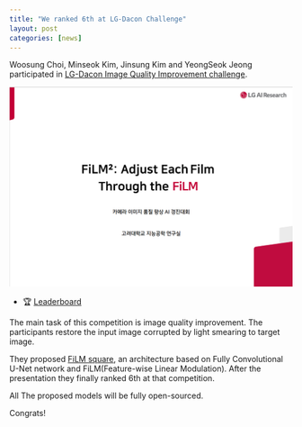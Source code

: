 ```yaml
---
title: "We ranked 6th at LG-Dacon Challenge"
layout: post
categories: [news]
---
```


Woosung Choi, Minseok Kim, Jinsung Kim and YeongSeok Jeong participated in [LG-Dacon Image Quality Improvement challenge](https://dacon.io/competitions/official/235746/overview/rules).

![](/images/FiLM_square.png)

- 🏆 [Leaderboard](https://dacon.io/competitions/official/235746/leaderboard)

The main task of this competition is image quality improvement. The participants restore the input image corrupted by light smearing to target image.

They proposed [FiLM square](https://github.com/kuielab/mdx-net), an architecture based on Fully Convolutional U-Net network and FiLM(Feature-wise Linear Modulation). After the presentation they finally ranked  6th at that competition.

All The proposed models will be fully open-sourced.

Congrats!

